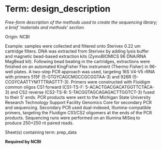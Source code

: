 # Term: design_description

*Free-form description of the methods used to create the sequencing library; a brief 'materials and methods' section.*

Origin: NCBI

Example: samples were collected and filtered onto Sterivex 0.22 um cartridge filters. DNA was extracted from Sterivex by adding lysis buffer and magnetic bead-based extraction kits (ZymoBIOMICS 96 DNA/RNA MagBead kit). Following bead beating in the cartridges, extractions were finished on an automated KingFisher Flex instrument (Thermo Fisher) in 96-well plates. A two-step PCR approach was used, targeting 16S V4-V5 rRNA with primers 515F (5-GTGYCAGCMGCCGCGGTAA-3) and 926R (5-CCGYCAATTYMTTTRAGTTT-3). Primers were constructed with Fluidigm common oligos CS1 forward (CS1-TS-F: 5-ACACTGACGACATGGTTCTACA-3) and CS2 reverse (CS2-TS-R: 5-TACGGTAGCAGAGACTTGGTCT-3) fused to their 5' ends. PCR products were sent to the Michigan State University Research Technology Support Facility Genomics Core for secondary PCR and sequencing. Secondary PCR used dual-indexed, Illumina-compatible primers, targeting the Fluidigm CS1/CS2 oligomers at the ends of the PCR products. Sequencing runs were performed on an Illumina MiSeq to produce 250+250 nt paired reads.

Sheet(s) containing term: prep_data

**Required by NCBI**